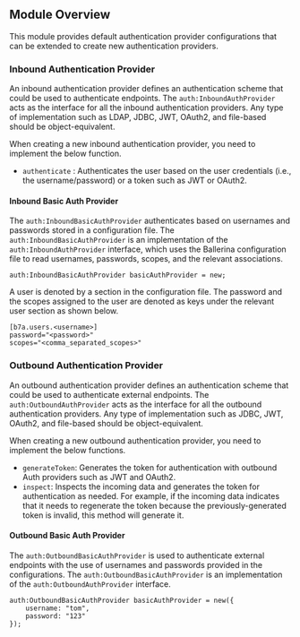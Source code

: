 ## Module Overview

This module provides default authentication provider configurations that can be extended to create new authentication providers.

### Inbound Authentication Provider

An inbound authentication provider defines an authentication scheme that could be used to authenticate endpoints. The `auth:InboundAuthProvider` acts as the interface for all the inbound authentication providers. Any type of implementation such as LDAP, JDBC, JWT, OAuth2, and file-based should be object-equivalent.

When creating a new inbound authentication provider, you need to implement the below function.
- `authenticate` : Authenticates the user based on the user credentials (i.e., the username/password) or a token such as JWT or OAuth2.

#### Inbound Basic Auth Provider

The `auth:InboundBasicAuthProvider` authenticates based on usernames and passwords stored in a configuration file. The `auth:InboundBasicAuthProvider` is an implementation of the `auth:InboundAuthProvider` interface, which uses the Ballerina configuration file to read usernames, passwords, scopes, and the relevant associations.

```ballerina
auth:InboundBasicAuthProvider basicAuthProvider = new;
```

A user is denoted by a section in the configuration file. The password and the scopes assigned to the user are denoted as keys under the relevant user section as shown below.

 ```
 [b7a.users.<username>]
 password="<password>"
 scopes="<comma_separated_scopes>"
 ```
### Outbound Authentication Provider

An outbound authentication provider defines an authentication scheme that could be used to authenticate external endpoints. The `auth:OutboundAuthProvider` acts as the interface for all the outbound authentication providers. Any type of implementation such as JDBC, JWT, OAuth2, and file-based should be object-equivalent.

When creating a new outbound authentication provider, you need to implement the below functions.
- `generateToken`: Generates the token for authentication with outbound Auth providers such as JWT and OAuth2.
- `inspect`: Inspects the incoming data and generates the token for authentication as needed. For example, if the incoming data indicates that it needs to regenerate the token because the previously-generated token is invalid, this method will generate it.

#### Outbound Basic Auth Provider

The `auth:OutboundBasicAuthProvider` is used to authenticate external endpoints with the use of usernames and passwords provided in the configurations. The `auth:OutboundBasicAuthProvider` is an implementation of the `auth:OutboundAuthProvider` interface.

```ballerina
auth:OutboundBasicAuthProvider basicAuthProvider = new({
    username: "tom",
    password: "123"
});
```

